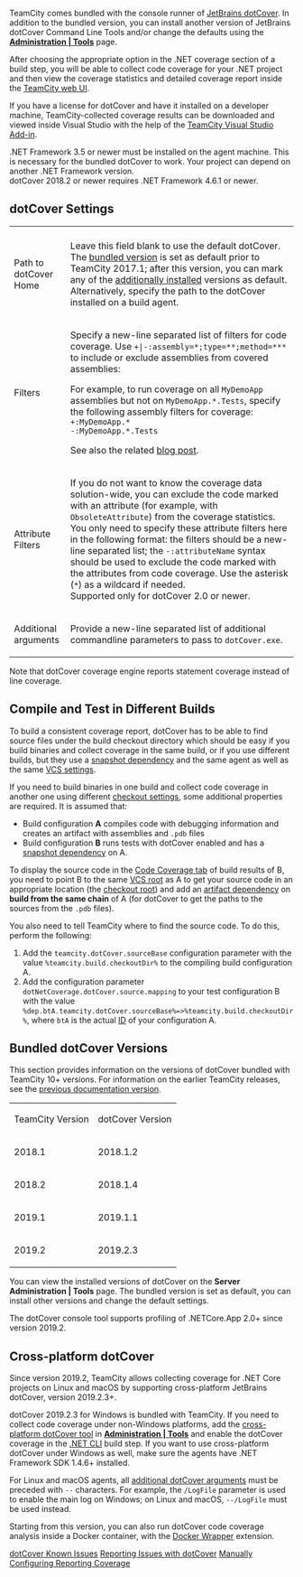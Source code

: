 [//]: # (title: JetBrains dotCover)
[//]: # (auxiliary-id: JetBrains dotCover)

TeamCity comes bundled with the console runner of [JetBrains dotCover](http://www.jetbrains.com/dotcover/). In addition to the bundled version, you can install another version of JetBrains dotCover Command Line Tools and/or change the defaults using the __[Administration | Tools](installing-agent-tools.md)__ page.

After choosing the appropriate option in the .NET coverage section of a build step, you will be able to collect code coverage for your .NET project and then view the coverage statistics and detailed coverage report inside the [TeamCity web UI](working-with-build-results.md).

If you have a license for dotCover and have it installed on a developer machine, TeamCity-collected coverage results can be downloaded and viewed inside Visual Studio with the help of the [TeamCity Visual Studio Add-in](visual-studio-addin.md).

<tip>

.NET Framework 3.5 or newer must be installed on the agent machine. This is necessary for the bundled dotCover to work. Your project can depend on another .NET Framework version.   
dotCover 2018.2 or newer requires .NET Framework 4.6.1 or newer.
</tip>

## dotCover Settings

<table>

<tr>

<td></td><td></td>

</tr>


<tr>

<td>

Path to dotCover Home


</td>

<td>

Leave this field blank to use the default dotCover. The [bundled version](#Bundled+dotCover+Versions) is set as default prior to TeamCity 2017.1; after this version, you can mark any of the [additionally installed](installing-agent-tools.md) versions as default.   
Alternatively, specify the path to the dotCover installed on a build agent.

</td></tr><tr>

<td>

Filters


</td>

<td>

Specify a new-line separated list of filters for code coverage. Use `+|-:assembly=*;type=**;method=***` to include or exclude assemblies from covered assemblies:

<include src="branch-filter.md" include-id="OR-syntax-tip"/>

For example, to run coverage on all `MyDemoApp` assemblies but not on `MyDemoApp.*.Tests`, specify the following assembly filters for coverage:   
`+:MyDemoApp.*`   
`-:MyDemoApp.*.Tests`

See also the related [blog post](https://blog.jetbrains.com/dotnet/2010/12/10/coverage-with-dotcover-teamcity-mstest-nunit-or-mspec/).


</td></tr><tr>

<td>

Attribute Filters


</td>

<td>

If you do not want to know the coverage data solution-wide, you can exclude the code marked with an attribute (for example, with `ObsoleteAttribute`) from the coverage statistics. You only need to specify these attribute filters here in the following format: the filters should be a new-line separated list; the `-:attributeName` syntax should be used to exclude the code marked with the attributes from code coverage. Use the asterisk (`*`) as a wildcard if needed.   
Supported only for dotCover 2.0 or newer.

</td></tr><tr>

<td>

<anchor name="additional-arguments"/>

Additional arguments

</td>

<td>

Provide a new-line separated list of additional commandline parameters to pass to `dotCover.exe`.


</td></tr></table>

Note that dotCover coverage engine reports statement coverage instead of line coverage.

## Compile and Test in Different Builds

To build a consistent coverage report, dotCover has to be able to find source files under the build checkout directory which should be easy if you build binaries and collect coverage in the same build, or if you use different builds, but they use a [snapshot dependency](build-dependencies-setup.md#Snapshot+Dependencies) and the same agent as well as the same [VCS settings](configuring-vcs-settings.md).

If you need to build binaries in one build and collect code coverage in another one using different [checkout settings](vcs-checkout-rules.md), some additional properties are required. It is assumed that:
* Build configuration __A__ compiles code with debugging information and creates an artifact with assemblies and `.pdb` files
* Build configuration __B__ runs tests with dotCover enabled and has a [snapshot dependency](build-dependencies-setup.md#Snapshot+Dependencies) on A.

To display the source code in the [Code Coverage tab](working-with-build-results.md#Code+Coverage+Results) of build results of B, you need to point B to the same [VCS root](configuring-vcs-roots.md) as A to get your source code in an appropriate location (the [checkout root](build-checkout-directory.md)) and add an [artifact dependency](build-dependencies-setup.md#Artifact+Dependencies) on __build from the same chain__ of A (for dotCover to get the paths to the sources from the `.pdb` files).

You also need to tell TeamCity where to find the source code. To do this, perform the following:
1. Add the `teamcity.dotCover.sourceBase` configuration parameter with the value `%teamcity.build.checkoutDir%` to the compiling build configuration A.
2. Add the configuration parameter `dotNetCoverage.dotCover.source.mapping` to your test configuration B with the value `%dep.btA.teamcity.dotCover.sourceBase%=>%teamcity.build.checkoutDir%`, where `btA` is the actual [ID](identifier.md) of your configuration A.

## Bundled dotCover Versions

This section provides information on the versions of dotCover bundled with TeamCity 10+ versions. For information on the earlier TeamCity releases, see the [previous documentation version](https://confluence.jetbrains.com/display/TCD9/JetBrains+dotCover#JetBrainsdotCover-BundleddotCoverVersions).

<table><tr>

<td>

TeamCity Version


</td>

<td>

dotCover Version

</td></tr><tr>

<td>

2018.1

</td>

<td>

2018.1.2

</td></tr><tr>

<td>

2018.2

</td>

<td>

2018.1.4

</td></tr><tr>

<td>

2019.1

</td>

<td>

2019.1.1

</td></tr><tr>

<td>

2019.2

</td>

<td>

2019.2.3

</td></tr>

</table>

You can view the installed versions of dotCover on the __Server Administration | Tools__ page. The bundled version is set as default, you can install other versions and change the default settings.

<note>

The dotCover console tool supports profiling of .NETCore.App 2.0+ since version 2019.2.

</note>

## Cross-platform dotCover

Since version 2019.2, TeamCity allows collecting coverage for .NET Core projects on Linux and macOS by supporting cross-platform JetBrains dotCover, version 2019.2.3+.

dotCover 2019.2.3 for Windows is bundled with TeamCity. If you need to collect code coverage under non-Windows platforms, add the [cross-platform dotCover tool](https://www.nuget.org/packages/JetBrains.dotCover.DotNetCliTool) in __[Administration | Tools](installing-agent-tools.md)__ and enable the dotCover coverage in the [.NET CLI](net-cli-dotnet.md) build step. If you want to use cross-platform dotCover under Windows as well, make sure the agents have .NET Framework SDK 1.4.6+ installed.

<note>

For Linux and macOS agents, all [additional dotCover arguments](#additional-arguments) must be preceded with `--` characters. For example, the `/LogFile` parameter is used to enable the main log on Windows; on Linux and macOS, `--/LogFile` must be used instead.

</note>

Starting from this version, you can also run dotCover code coverage analysis inside a Docker container, with the [Docker Wrapper](docker-wrapper.md) extension.

<seealso>
        <category ref="troubleshooting">
            <a href="known-issues.md#dotCover+known+issues">dotCover Known Issues</a>
            <a href="known-issues.md#dotCover+known+issues">Reporting Issues with dotCover</a>
        </category>
        <category ref="admin-guide">
            <a href="manually-configuring-reporting-coverage.md">Manually Configuring Reporting Coverage</a>
        </category>
</seealso>